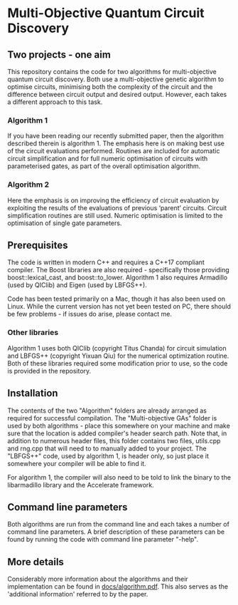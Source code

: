 # Multi-Objective Quantum Circuit Discovery

## Two projects - one aim

This repository contains the code for two algorithms for multi-objective quantum circuit discovery. Both use a multi-objective genetic algorithm to optimise circuits, minimising both the complexity of the circuit and the difference between circuit output and desired output. However, each takes a different approach to this task.

### Algorithm 1

If you have been reading our recently submitted paper, then the algorithm described therein is algorithm 1. The emphasis here is on making best use of the circuit evaluations performed. Routines are included for automatic circuit simplification and for full numeric optimisation of circuits with parameterised gates,  as part of the overall optimisation algorithm.

### Algorithm 2

Here the emphasis is on improving the efficiency of circuit evaluation by exploiting the results of the evaluations of previous ‘parent’ circuits. Circuit simplification routines are still used. Numeric optimisation is limited to the optimisation of single gate parameters.

## Prerequisites

The code is written in modern C++ and requires a C++17 compliant compiler. The Boost libraries are also required - specifically those providing boost::lexical_cast, and boost::to_lower. Algorithm 1 also requires Armadillo (used by QIClib) and Eigen (used by LBFGS++).

Code has been tested primarily on a Mac, though it has also been used on Linux. While the current version has not yet been tested on PC, there should be few problems - if issues do arise, please contact me.

### Other libraries

Algorithm 1 uses both QIClib (copyright Titus Chanda) for circuit simulation and LBFGS++ (copyright Yixuan Qiu) for the numerical optimization routine. Both of these libraries required some modification prior to use, so the code is provided in the repository.

## Installation

The contents of the two "Algorithm" folders are already arranged as required for successful compilation. The "Multi-objective GAs" folder is used by both algorithms - place this somewhere on your machine and make sure that the location is added compiler's header search path. Note that, in addition to numerous header files, this folder contains two files, utils.cpp and rng.cpp that will need to to manually added to your project. The "LBFGS++" code, used by algorithm 1, is header only, so just place it somewhere your compiler will be able to find it.

For algorithm 1, the compiler will also need to be told to link the binary to the libarmadillo library and the Accelerate framework.

## Command line parameters

Both algorithms are run from the command line and each takes a number of command line parameters. A brief description of these parameters can be found by running the code with command line parameter "-help". 

## More details

Considerably more information about the algorithms and their implementation can be found in [docs/algorithm.pdf](docs/algorithm.pdf). This also serves as the 'additional information' referred to by the paper.